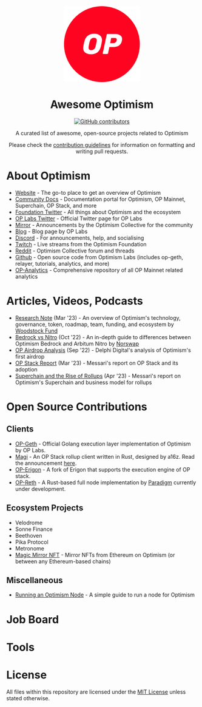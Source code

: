 <div align="center">
  <img alt="awesome optimism logo" src="./assets/OP.png" width="200">
  <h1 align="center">Awesome Optimism</h1>
  <p align="center">
    <a href="https://github.com/abhinav-woodstock/awesome-optimism/graphs/contributors">
      <img alt="GitHub contributors" src="https://img.shields.io/github/contributors/abhinav-woodstock/awesome-optimism">
    </a>
  </p>

  <p align="center">A curated list of awesome, open-source projects related to Optimism</p>
  <p align="center">Please check the <a href="CONTRIBUTING.md">contribution guidelines</a> for information on formatting and writing pull requests.</p>
</div>

# About Optimism

- [Website](https://www.optimism.io/) - The go-to place to get an overview of Optimism
- [Community Docs](https://community.optimism.io/) - Documentation portal for Optimism, OP Mainnet, Superchain, OP Stack, and more
- [Foundation Twitter](https://twitter.com/optimismFND) - All things about Optimism and the ecosystem
- [OP Labs Twitter](https://twitter.com/OPLabsPBC) - Official Twitter page for OP Labs
- [Mirror](https://optimism.mirror.xyz/) - Announcements by the Optimism Collective for the community 
- [Blog](https://blog.oplabs.co/) - Blog page by OP Labs
- [Discord](https://discord.com/invite/optimism) - For announcements, help, and socialising
- [Twitch](https://www.twitch.tv/optimismfnd) - Live streams from the Optimism Foundation
- [Reddit](https://www.reddit.com/r/optimismCollective/) - Optimism Collective forum and threads
- [Github](https://github.com/ethereum-optimism) - Open source code from Optimism Labs (includes op-geth, relayer, tutorials, analytics, and more)
- [OP-Analytics](https://github.com/ethereum-optimism/op-analytics) - Comprehensive repository of all OP Mainnet related analytics

# Articles, Videos, Podcasts

- [Research Note](https://woodstock-research.notion.site/Optimism-105557d5bb1d43a39423e40a49f27585?pvs=4) (Mar '23) - An overview of Optimism's technology, governance, token, roadmap, team, funding, and ecosystem by [Woodstock Fund](https://woodstockfund.com/)
- [Bedrock vs Nitro](https://norswap.com/bedrock-vs-nitro/) (Oct '22) - An in-depth guide to differences between Optimism Bedrock and Arbitum Nitro by [Norswap](https://twitter.com/norswap)
- [OP Airdrop Analysis](https://members.delphidigital.io/reports/was-optimisms-airdrop-a-success) (Sep '22) - Delphi Digital's analysis of Optimism's first airdrop
- [OP Stack Report](https://messari.io/report/scaling-ethereum-with-the-op-stack) (Mar '23) - Messari's report on OP Stack and its adoption
- [Superchain and the Rise of Rollups](https://messari.io/report/into-the-superchain-the-rise-of-ethereum-centric-rollup-ecosystems) (Apr '23) - Messari's report on Optimism's Superchain and business model for rollups

# Open Source Contributions

## Clients
- [OP-Geth]([url](https://github.com/ethereum-optimism/op-geth)) - Official Golang execution layer implementation of Optimism by OP Labs.
- [Magi](https://github.com/a16z/magi) - An OP Stack rollup client written in Rust, designed by a16z. Read the announcement [here](https://a16zcrypto.com/posts/article/building-magi-a-new-rollup-client-for-optimism/). 
- [OP-Erigon](https://github.com/testinprod-io/op-erigon) - A fork of Erigon that supports the execution engine of OP stack.
- [OP-Reth](https://github.com/paradigmxyz/reth/pull/1569) - A Rust-based full node implementation by [Paradigm](https://github.com/paradigmxyz/reth) currently under development.

## Ecosystem Projects
- Velodrome
- Sonne Finance
- Beethoven
- Pika Protocol
- Metronome
- [Magic Mirror NFT](https://github.com/smartcontracts/opfp) - Mirror NFTs from Ethereum on Optimism (or between any Ethereum-based chains)

## Miscellaneous
- [Running an Optimism Node](https://github.com/smartcontracts/simple-optimism-node) - A simple guide to run a node for Optimism

# Job Board

# Tools

# License

All files within this repository are licensed under the [MIT License](https://github.com/abhinav-woodstock/awesome-optimism/blob/main/LICENSE) unless stated otherwise.
